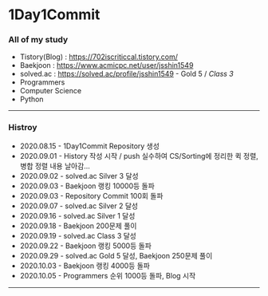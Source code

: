 # 1Day1Commit
### All of my study

* Tistory(Blog) : https://702iscriticcal.tistory.com/
* Baekjoon : https://www.acmicpc.net/user/jsshin1549
* solved.ac : https://solved.ac/profile/jsshin1549 - Gold 5 / *Class 3*
* Programmers
* Computer Science
* Python

<hr/>

### Histroy
- 2020.08.15 - 1Day1Commit Repository 생성
- 2020.09.01 - History 작성 시작 / push 실수하여 CS/Sorting에 정리한 퀵 정렬, 병합 정렬 내용 날아감...
- 2020.09.02 - solved.ac Silver 3 달성
- 2020.09.03 - Baekjoon 랭킹 10000등 돌파
- 2020.09.03 - Repository Commit 100회 돌파
- 2020.09.07 - solved.ac Silver 2 달성
- 2020.09.16 - solved.ac Silver 1 달성
- 2020.09.18 - Baekjoon 200문제 풀이
- 2020.09.19 - solved.ac Class 3 달성
- 2020.09.22 - Baekjoon 랭킹 5000등 돌파
- 2020.09.29 - solved.ac Gold 5 달성, Baekjoon 250문제 풀이
- 2020.10.03 - Baekjoon 랭킹 4000등 돌파
- 2020.10.05 - Programmers 순위 1000등 돌파, Blog 시작
<hr/>
